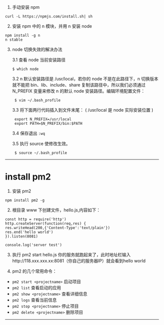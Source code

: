 1. 手动安装 npm

```
curl -L https://npmjs.com/install.sh| sh
```

2. 安装 npm 中的 n 模块，并用 n 安装 node

```
npm install -g n
n stable
```

3. node 切换失效的解决办法

   3.1 查看 node 当前安装路径

   ```
   $ which node
   ```

   3.2 n 默认安装路径是 /usr/local，若你的 node 不是在此路径下，n 切换版本就不能把 bin、lib、include、share 复制该路径中，所以我们必须通过 N_PREFIX 变量来修改 n 的默认 node 安装路径。编辑环境配置文件：

   ```
    $ vim ~/.bash_profile
   ```

   3.3 将下面两行代码插入到文件末尾： ( /usr/local 是 node 实际安装位置 )

   ```
    export N_PREFIX=/usr/local
    export PATH=$N_PREFIX/bin:$PATH
   ```

   3.4 保存退出 `:wq`

   3.5 执行 source 使修改生效。

   ```
    $ source ~/.bash_profile
   ```

---

# install pm2

1. 安装 pm2

```
npm install pm2 -g
```

2. 根目录 www 下创建文件，hello.js,内容如下：

```
const http = require('http')
http.createServer(function(req,res) {
res.writeHead(200,{'Content-Type':'text/plain'})
res.end('hello world')
}).listen(8081)

console.log('server test')
```

3. 执行 pm2 start hello.js 你的服务就跑起来了，此时地址栏输入http://118.xxx.xxx.xx:8081（你自己的服务器IP）就会看到hello world

4. pm2 的几个常用命令：

- `pm2 start <projectname>` 启动项目
- `pm2 list` 查看启动的应用
- `pm2 show <projectname>` 查看详细信息
- `pm2 logs` 查看当前信息
- `pm2 stop <projectname>` 停止项目
- `pm2 delete <projectname>` 删除项目

---
